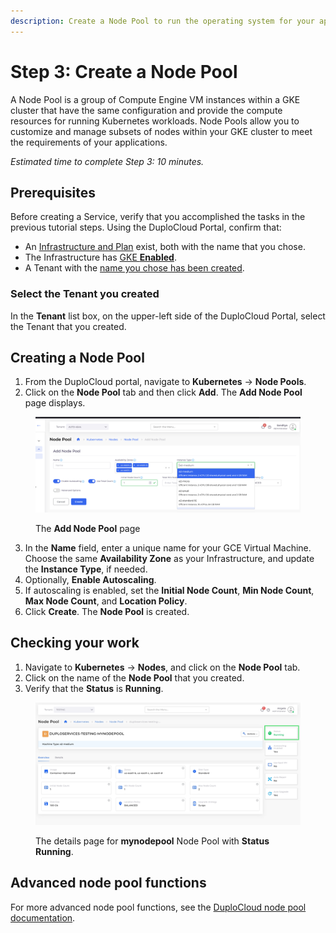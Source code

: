 ```yaml
---
description: Create a Node Pool to run the operating system for your app.
---
```


# Step 3: Create a Node Pool

A Node Pool is a group of Compute Engine VM instances within a GKE cluster that have the same configuration and provide the compute resources for running Kubernetes workloads. Node Pools allow you to customize and manage subsets of nodes within your GKE cluster to meet the requirements of your applications.

_Estimated time to complete Step 3: 10 minutes._

## Prerequisites

Before creating a Service, verify that you accomplished the tasks in the previous tutorial steps. Using the DuploCloud Portal, confirm that:

* An [Infrastructure and Plan](../step-1-infrastructure.md) exist, both with the name that you chose.
* The Infrastructure has [GKE **Enabled**](../step-1-infrastructure.md).
* A Tenant with the [name you chose has been created](../step-2-tenant.md).

### Select the Tenant you created

In the **Tenant** list box, on the upper-left side of the DuploCloud Portal, select the Tenant that you created.

## Creating a Node Pool

1. From the DuploCloud portal, navigate to **Kubernetes** -> **Node Pools**.&#x20;
2. Click on the **Node Pool** tab and then click **Add**. The **Add Node Pool** page displays.

<figure><img src="../../../.gitbook/assets/node pool add.png" alt=""><figcaption><p>The <strong>Add Node Pool</strong> page</p></figcaption></figure>

3. In the **Name** field, enter a unique name for your GCE Virtual Machine. Choose the same **Availability Zone** as your Infrastructure, and update the **Instance Type**, if needed.&#x20;
4. Optionally, **Enable Autoscaling**.
5. If autoscaling is enabled, set the **Initial Node Count**, **Min Node Count**, **Max Node Count**, and **Location Policy**.
6. Click **Create**. The **Node Pool** is created.&#x20;

## Checking your work

1. Navigate to **Kubernetes** -> **Nodes**, and click on the **Node Pool** tab.
2. Click on the name of the **Node Pool** that you created.&#x20;
3. Verify that the **Status** is **Running**.

<figure><img src="../../../.gitbook/assets/screenshot-nimbusweb.me-2024.02.23-19_15_28.png" alt=""><figcaption><p>The details page for <strong>mynodepool</strong> Node Pool with <strong>Status Running</strong>. </p></figcaption></figure>

## Advanced node pool functions

For more advanced node pool functions, see the [DuploCloud node pool documentation](../../gcp-services/node-pools.md).&#x20;

